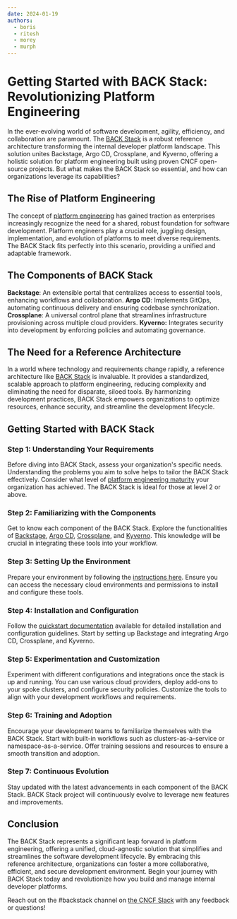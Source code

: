```yaml
---
date: 2024-01-19
authors:
  - boris
  - ritesh
  - morey
  - murph
---
```


# Getting Started with BACK Stack: Revolutionizing Platform Engineering

In the ever-evolving world of software development, agility, efficiency, and collaboration are paramount. The [BACK Stack](https://backstack.dev/) is a robust reference architecture transforming the internal developer platform landscape. This solution unites Backstage, Argo CD, Crossplane, and Kyverno, offering a holistic solution for platform engineering built using proven CNCF open-source projects. But what makes the BACK Stack so essential, and how can organizations leverage its capabilities?

<!-- more -->

## The Rise of Platform Engineering

The concept of [platform engineering](https://tag-app-delivery.cncf.io/whitepapers/platforms/#what-is-a-platform) has gained traction as enterprises increasingly recognize the need for a shared, robust foundation for software development. Platform engineers play a crucial role, juggling design, implementation, and evolution of platforms to meet diverse requirements. The BACK Stack fits perfectly into this scenario, providing a unified and adaptable framework.

## The Components of BACK Stack

**Backstage**: An extensible portal that centralizes access to essential tools, enhancing workflows and collaboration.
**Argo CD**: Implements GitOps, automating continuous delivery and ensuring codebase synchronization.
**Crossplane**: A universal control plane that streamlines infrastructure provisioning across multiple cloud providers.
**Kyverno:** Integrates security into development by enforcing policies and automating governance.

## The Need for a Reference Architecture

In a world where technology and requirements change rapidly, a reference architecture like [BACK Stack](https://backstack.dev/arch/) is invaluable. It provides a standardized, scalable approach to platform engineering, reducing complexity and eliminating the need for disparate, siloed tools. By harmonizing development practices, BACK Stack empowers organizations to optimize resources, enhance security, and streamline the development lifecycle.

## Getting Started with BACK Stack

### Step 1: Understanding Your Requirements

Before diving into BACK Stack, assess your organization's specific needs. Understanding the problems you aim to solve helps to tailor the BACK Stack effectively. Consider what level of [platform engineering maturity](https://tag-app-delivery.cncf.io/whitepapers/platform-eng-maturity-model/#model-table) your organization has achieved. The BACK Stack is ideal for those at level 2 or above.

### Step 2: Familiarizing with the Components

Get to know each component of the BACK Stack. Explore the functionalities of [Backstage](https://backstage.io/), [Argo CD](https://argo-cd.readthedocs.io/en/stable/), [Crossplane](https://www.crossplane.io/), and [Kyverno](https://kyverno.io/). This knowledge will be crucial in integrating these tools into your workflow.

### Step 3: Setting Up the Environment

Prepare your environment by following the [instructions here](https://backstack.dev/install/#prerequisites). Ensure you can access the necessary cloud environments and permissions to install and configure these tools.

### Step 4: Installation and Configuration

Follow the [quickstart documentation](https://backstack.dev/install/) available for detailed installation and configuration guidelines. Start by setting up Backstage and integrating Argo CD, Crossplane, and Kyverno.

### Step 5: Experimentation and Customization

Experiment with different configurations and integrations once the stack is up and running. You can use various cloud providers, deploy add-ons to your spoke clusters, and configure security policies. Customize the tools to align with your development workflows and requirements.

### Step 6: Training and Adoption

Encourage your development teams to familiarize themselves with the BACK Stack. Start with built-in workflows such as clusters-as-a-service or namespace-as-a-service. Offer training sessions and resources to ensure a smooth transition and adoption.

### Step 7: Continuous Evolution

Stay updated with the latest advancements in each component of the BACK Stack. BACK Stack project will continuously evolve to leverage new features and improvements.

## Conclusion

The BACK Stack represents a significant leap forward in platform engineering, offering a unified, cloud-agnostic solution that simplifies and streamlines the software development lifecycle. By embracing this reference architecture, organizations can foster a more collaborative, efficient, and secure development environment. Begin your journey with BACK Stack today and revolutionize how you build and manage internal developer platforms.

Reach out on the #backstack channel on [the CNCF Slack](https://slack.cncf.io/) with any feedback or questions!
